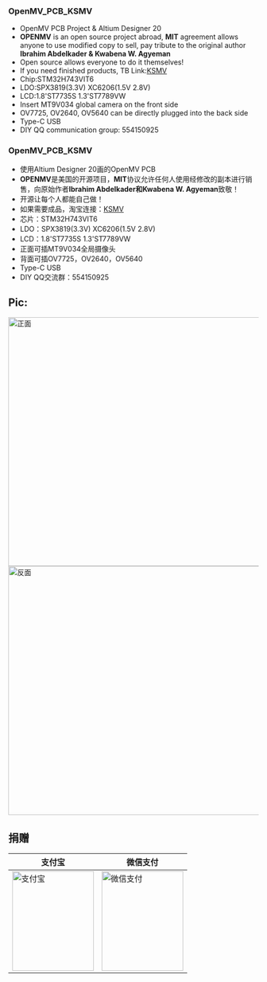 
<!--
 * @Descripttion : 
 * @version      : 
 * @Author       : Kevincoooool
 * @Date         : 2020-06-05 08:20:49
 * @LastEditors  : Kevincoooool
 * @LastEditTime : 2021-02-02 09:37:53
 * @FilePath     : \Github\OpenMV_PCB\README.md
-->

### OpenMV_PCB_KSMV

* OpenMV PCB Project & Altium Designer 20
* **OPENMV** is an open source project abroad, **MIT** agreement allows anyone to use modified copy to sell, pay tribute to the original author **Ibrahim Abdelkader & Kwabena W. Agyeman**
* Open source allows everyone to do it themselves!
* If you need finished products, TB Link:[KSMV](https://item.taobao.com/item.htm?spm=a1z10.1-c-s.w4004-17480225679.8.bc5821d6jzZt2j&id=618072724609)
* Chip:STM32H743VIT6
* LDO:SPX3819(3.3V) XC6206(1.5V 2.8V)
* LCD:1.8'ST7735S  1.3'ST7789VW
* Insert MT9V034 global camera on the front side
* OV7725, OV2640, OV5640 can be directly plugged into the back side
* Type-C USB
* DIY QQ communication group: 554150925

### 

### OpenMV_PCB_KSMV
* 使用Altium Designer 20画的OpenMV PCB
* **OPENMV**是美国的开源项目，**MIT**协议允许任何人使用经修改的副本进行销售，向原始作者**Ibrahim Abdelkader和Kwabena W. Agyeman**致敬！
* 开源让每个人都能自己做！
* 如果需要成品，淘宝连接：[KSMV](https://item.taobao.com/item.htm?spm=a1z10.1-c-s.w4004-17480225679.8.bc5821d6jzZt2j&id=618072724609)
* 芯片：STM32H743VIT6
* LDO：SPX3819(3.3V) XC6206(1.5V 2.8V)
* LCD：1.8'ST7735S  1.3'ST7789VW
* 正面可插MT9V034全局摄像头
* 背面可插OV7725，OV2640，OV5640
* Type-C USB
* DIY QQ交流群：554150925

## Pic:

<img src="https://whycan.com/files/members/4115/back.jpg" height="500px" width="800px" title="正面" style="display:inherit;"/> 
<img src="https://whycan.com/files/members/4115/back.jpg" height="500px" width="800px" title="反面" style="display:inherit;"/> 

## 捐赠
| 支付宝 | 微信支付 |
| ------ | --------- |
| <img src="https://whycan.com/files/members/4115/alipay.png" height="200px" width="164px" title="支付宝" style="display:inherit;"/> | <img src="https://whycan.com/files/members/4115/wechat.png" height="200px" width="164px" title="微信支付" style="display:inherit;"/> |
